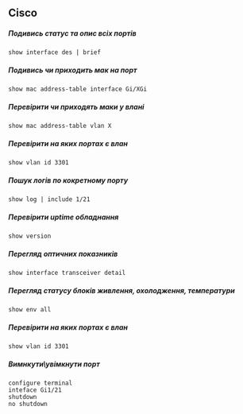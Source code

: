 

## Cisco
##### Подивись статус та опис всіх портів
    show interface des | brief
##### Подивись чи приходить мак на порт
    show mac address-table interface Gi/XGi
##### Перевірити чи приходять маки у влані
    show mac address-table vlan X
##### Перевірити на яких портах є влан
    show vlan id 3301
##### Пошук логів по кокретному порту
    show log | include 1/21
##### Перевірити uptime обладнання
    show version 
##### Перегляд оптичних показників
    show interface transceiver detail
##### Перегляд статусу блоків живлення, охолодження, температури
    show env all    
##### Перевірити на яких портах є влан
    show vlan id 3301
##### Вимнкути\увімкнути порт
    configure terminal
    inteface Gi1/21
    shutdown
    no shutdown

